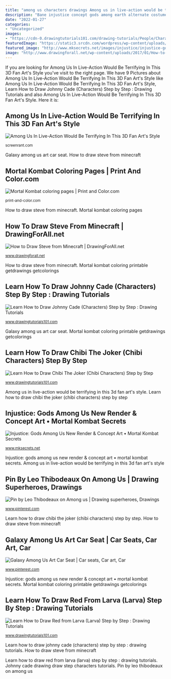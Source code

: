 ```yaml
---
title: "among us characters drawings Among us in live-action would be terrifying in this 3d fan art&#039;s style"
description: "Bane injustice concept gods among earth alternate costume alt costumes render dc quinn harley shazam mortal kombat flash aquaman comics"
date: "2022-01-27"
categories:
- "Uncategorized"
images:
- "https://cdn-0.drawingtutorials101.com/drawing-tutorials/People/Characters/johnny-cade/how-to-draw-Johnny-Cade-step-8.png"
featuredImage: "https://static3.srcdn.com/wordpress/wp-content/uploads/2020/11/Among-Us-3D-Fan-Art.jpg"
featured_image: "http://www.mksecrets.net/images/injustice/injustice-gods-among-us-bane-alternate-costume-concept-art.jpg"
image: "http://www.drawingforall.net/wp-content/uploads/2017/01/How-to-Draw-steve-from-Minecraft.jpg"
---
```


If you are looking for Among Us In Live-Action Would Be Terrifying In This 3D Fan Art&#039;s Style you've visit to the right page. We have 9 Pictures about Among Us In Live-Action Would Be Terrifying In This 3D Fan Art&#039;s Style like Among Us In Live-Action Would Be Terrifying In This 3D Fan Art&#039;s Style, Learn How to Draw Johnny Cade (Characters) Step by Step : Drawing Tutorials and also Among Us In Live-Action Would Be Terrifying In This 3D Fan Art&#039;s Style. Here it is:

## Among Us In Live-Action Would Be Terrifying In This 3D Fan Art&#039;s Style

![Among Us In Live-Action Would Be Terrifying In This 3D Fan Art&#039;s Style](https://static3.srcdn.com/wordpress/wp-content/uploads/2020/11/Among-Us-3D-Fan-Art.jpg "Larva draw drawing cartoon coloring step learn drawings tutorials larvae paint printable tv drawingtutorials101 2021 yellow popular")

<small>screenrant.com</small>

Galaxy among us art car seat. How to draw steve from minecraft

## Mortal Kombat Coloring Pages | Print And Color.com

![Mortal Kombat coloring pages | Print and Color.com](http://print-and-color.com/wp-content/uploads/mortal_kombat_035.png "Johnny cade drawing draw step characters tutorials")

<small>print-and-color.com</small>

How to draw steve from minecraft. Mortal kombat coloring pages

## How To Draw Steve From Minecraft | DrawingForAll.net

![How to Draw Steve from Minecraft | DrawingForAll.net](http://www.drawingforall.net/wp-content/uploads/2017/01/How-to-Draw-steve-from-Minecraft.jpg "Galaxy among us art car seat")

<small>www.drawingforall.net</small>

How to draw steve from minecraft. Mortal kombat coloring printable getdrawings getcolorings

## Learn How To Draw Johnny Cade (Characters) Step By Step : Drawing Tutorials

![Learn How to Draw Johnny Cade (Characters) Step by Step : Drawing Tutorials](https://cdn-0.drawingtutorials101.com/drawing-tutorials/People/Characters/johnny-cade/how-to-draw-Johnny-Cade-step-8.png "Mortal kombat coloring pages")

<small>www.drawingtutorials101.com</small>

Galaxy among us art car seat. Mortal kombat coloring printable getdrawings getcolorings

## Learn How To Draw Chibi The Joker (Chibi Characters) Step By Step

![Learn How to Draw Chibi The Joker (Chibi Characters) Step by Step](https://cdn-0.drawingtutorials101.com/drawing-tutorials/Chibi-Characters/chibi-the-joker/how-to-draw-Chibi-The-Joker-step-8.png "Mortal kombat coloring pages")

<small>www.drawingtutorials101.com</small>

Among us in live-action would be terrifying in this 3d fan art&#039;s style. Learn how to draw chibi the joker (chibi characters) step by step

## Injustice: Gods Among Us New Render &amp; Concept Art • Mortal Kombat Secrets

![Injustice: Gods Among Us New Render &amp; Concept Art • Mortal Kombat Secrets](http://www.mksecrets.net/images/injustice/injustice-gods-among-us-bane-alternate-costume-concept-art.jpg "Pin by leo thibodeaux on among us")

<small>www.mksecrets.net</small>

Injustice: gods among us new render &amp; concept art • mortal kombat secrets. Among us in live-action would be terrifying in this 3d fan art&#039;s style

## Pin By Leo Thibodeaux On Among Us | Drawing Superheroes, Drawings

![Pin by Leo Thibodeaux on Among us | Drawing superheroes, Drawings](https://i.pinimg.com/736x/0d/24/c4/0d24c44adf23d66ff6d32ec66dbaee97.jpg "Larva draw drawing cartoon coloring step learn drawings tutorials larvae paint printable tv drawingtutorials101 2021 yellow popular")

<small>www.pinterest.com</small>

Learn how to draw chibi the joker (chibi characters) step by step. How to draw steve from minecraft

## Galaxy Among Us Art Car Seat | Car Seats, Car Art, Car

![Galaxy Among Us Art Car Seat | Car seats, Car art, Car](https://i.pinimg.com/736x/d5/1d/54/d51d54cda31422afd0741a28b02f71c4.jpg "Learn how to draw chibi the joker (chibi characters) step by step")

<small>www.pinterest.com</small>

Injustice: gods among us new render &amp; concept art • mortal kombat secrets. Mortal kombat coloring printable getdrawings getcolorings

## Learn How To Draw Red From Larva (Larva) Step By Step : Drawing Tutorials

![Learn How to Draw Red from Larva (Larva) Step by Step : Drawing Tutorials](https://www.drawingtutorials101.com/drawing-tutorials/Cartoon-TV/Larva/red-larva/how-to-draw-Red-from-Larva-step-7.png "Galaxy among us art car seat")

<small>www.drawingtutorials101.com</small>

Learn how to draw johnny cade (characters) step by step : drawing tutorials. How to draw steve from minecraft

Learn how to draw red from larva (larva) step by step : drawing tutorials. Johnny cade drawing draw step characters tutorials. Pin by leo thibodeaux on among us
